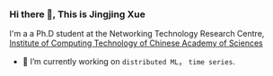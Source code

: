 ### Hi there 👋, This is Jingjing Xue

I'm a  a Ph.D student at the Networking Technology Research Centre, [Institute of Computing Technology of Chinese Academy of Sciences](http://www.ict.ac.cn/)

- 🔭 I’m currently working on `distributed ML`， `time series`.

<!--
**sunnyxuejj/sunnyxuejj** is a ✨ _special_ ✨ repository because its `README.md` (this file) appears on your GitHub profile.

Here are some ideas to get you started:

- 🔭 I’m currently working on ...
- 🌱 I’m currently learning ...
- 👯 I’m looking to collaborate on ...
- 🤔 I’m looking for help with ...
- 💬 Ask me about ...
- 📫 How to reach me: ...
- 😄 Pronouns: ...
- ⚡ Fun fact: ...
-->
